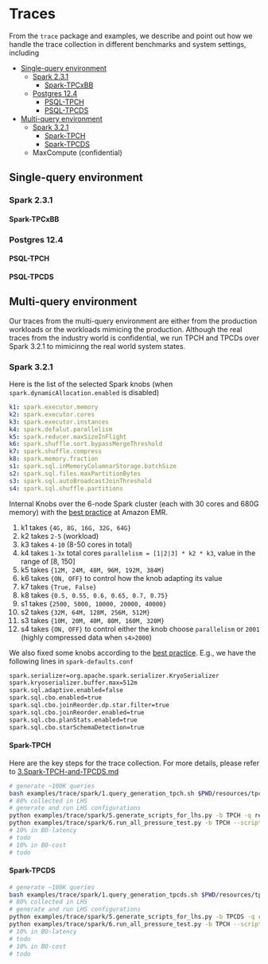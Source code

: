 Traces
======

From the `trace` package and examples, we describe and point out how we handle the trace collection in different benchmarks and system settings, including

<!--ts-->
* [Single-query environment](#single-query-environment)
  - [Spark 2.3.1](#spark-231)
    - [Spark-TPCxBB](#spark-tpcxbb)
  - [Postgres 12.4](#postgres-124)
    - [PSQL-TPCH](#psql-tpch)
    - [PSQL-TPCDS](#psql-tpcds)
* [Multi-query environment](#multi-query-environment)
  - [Spark 3.2.1](#spark-321)
    - [Spark-TPCH](#spark-tpch)
    - [Spark-TPCDS](#spark-tpcds)
  - MaxCompute (confidential)
<!--te-->


## Single-query environment

### Spark 2.3.1

#### Spark-TPCxBB

### Postgres 12.4

#### PSQL-TPCH

#### PSQL-TPCDS

## Multi-query environment

Our traces from the multi-query environment are either from the production workloads or the workloads mimicing the production.
Although the real traces from the industry world is confidential, we run TPCH and TPCDs over Spark 3.2.1 to mimicinng the real world system states.

### Spark 3.2.1

Here is the list of the selected Spark knobs (when `spark.dynamicAllocation.enabled` is disabled)

```yaml
k1: spark.executor.memory
k2: spark.executor.cores
k3: spark.executor.instances
k4: spark.defalut.parallelism
k5: spark.reducer.maxSizeInFlight
k6: spark.shuffle.sort.bypassMergeThreshold
k7: spark.shuffle.compress
k8: spark.memory.fraction
s1: spark.sql.inMemoryColumnarStorage.batchSize
s2: spark.sql.files.maxPartitionBytes
s3: spark.sql.autoBroadcastJoinThreshold
s4: spark.sql.shuffle.partitions
```

Internal Knobs over the 6-node Spark cluster (each with 30 cores and 680G memory) with the [best practice][1] at Amazon
EMR.

1. k1 takes `{4G, 8G, 16G, 32G, 64G}`
2. k2 takes `2-5` (workload)
3. k3 takes `4-10` (8-50 cores in total)
4. k4 takes `1-3x` total cores `parallelism = [1|2|3] * k2 * k3`, value in the range of [8, 150]
5. k5 takes `{12M, 24M, 48M, 96M, 192M, 384M}`
6. k6 takes `{ON, OFF}` to control how the knob adapting its value
7. k7 takes `{True, False}`
8. k8 takes `{0.5, 0.55, 0.6, 0.65, 0.7, 0.75}`
9. s1 takes `{2500, 5000, 10000, 20000, 40000}`
10. s2 takes `{32M, 64M, 128M, 256M, 512M}`
11. s3 takes `{10M, 20M, 40M, 80M, 160M, 320M}`
12. s4 takes `{ON, OFF}` to control either the knob choose `parallelism` or `2001` (highly compressed data
    when `s4>2000`)

We also fixed some knobs according to the [best practice][1]. E.g., we have the following lines in `spark-defaults.conf` 
```bash
spark.serializer=org.apache.spark.serializer.KryoSerializer
spark.kryoserializer.buffer.max=512m
spark.sql.adaptive.enabled=false
spark.sql.cbo.enabled=true
spark.sql.cbo.joinReorder.dp.star.filter=true
spark.sql.cbo.joinReorder.enabled=true
spark.sql.cbo.planStats.enabled=true
spark.sql.cbo.starSchemaDetection=true
```

[1]: https://aws.amazon.com/blogs/big-data/best-practices-for-successfully-managing-memory-for-apache-spark-applications-on-amazon-emr/

[2]: https://spoddutur.github.io/spark-notes/distribution_of_executors_cores_and_memory_for_spark_application.html

#### Spark-TPCH

Here are the key steps for the trace collection. For more details, please refer to [3.Spark-TPCH-and-TPCDS.md](./3.Spark-TPCH-and-TPCDS.md)

```bash
# generate ~100K queries
bash examples/trace/spark/1.query_generation_tpch.sh $PWD/resources/tpch-kit $PWD/resources/tpch-kit/spark-sqls 4545
# 80% collected in LHS
# generate and run LHS configurations
python examples/trace/spark/5.generate_scripts_for_lhs.py -b TPCH -q resources/tpch-kit/spark-sqls --script-header resources/scripts/tpch-lhs --num-processes 30 --num-templates 22 --num-queries-per-template 3637
python examples/trace/spark/6.run_all_pressure_test.py -b TPCH --script-header resources/scripts/tpch-lhs --num-processes 22 --num-templates 22 --num-queries-per-template-to-run 3637 
# 10% in BO-latency
# todo
# 10% in BO-cost
# todo
```

#### Spark-TPCDS

```bash
# generate ~100K queries
bash examples/trace/spark/1.query_generation_tpcds.sh $PWD/resources/tpcds-kit $PWD/resources/tpcds-kit/spark-sqls 971
# 80% collected in LHS
# generate and run LHS configurations
python examples/trace/spark/5.generate_scripts_for_lhs.py -b TPCDS -q resources/tpcds-kit/spark-sqls --script-header resources/scripts/tpcds-lhs --num-processes 30 --num-templates 22 --num-queries-per-template 777
python examples/trace/spark/6.run_all_pressure_test.py -b TPCH --script-header resources/scripts/tpcds-lhs --num-processes 22 --num-templates 22 --num-queries-per-template-to-run 777 
# 10% in BO-latency
# todo
# 10% in BO-cost
# todo
```
